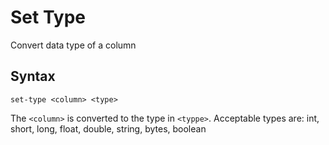 # Set Type

Convert data type of a column 

## Syntax
```
set-type <column> <type>
```
The `<column>` is converted to the type in `<typpe>`.
Acceptable types are: int, short, long, float, double, string, bytes, boolean